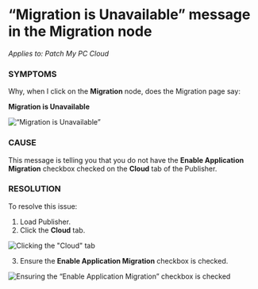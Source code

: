 # “Migration is Unavailable” message in the Migration node

_Applies to: Patch My PC Cloud_

### SYMPTOMS

Why, when I click on the **Migration** node, does the Migration page say:

**Migration is Unavailable**

![“Migration is Unavailable”](../../../_images/image%20%282718%29.png%20"\"Migration%20is%20Unavailable\"")

### CAUSE

This message is telling you that you do not have the **Enable Application Migration** checkbox checked on the **Cloud** tab of the Publisher.

### RESOLUTION

To resolve this issue:

1. Load Publisher.
2. Click the **Cloud** tab.

![Clicking the &#x22;Cloud&#x22; tab](../../../_images/image%20%282719%29.png%20"Clicking%20the%20&#x22;Cloud&#x22;%20tab")

3. Ensure the **Enable Application Migration** checkbox is checked.

![Ensuring the “Enable Application Migration” checkbox is checked](../../../_images/image%20%282720%29.png%20"Ensuring%20the%20\"Enable%20Application%20Migration\"%20checkbox%20is%20checked")
